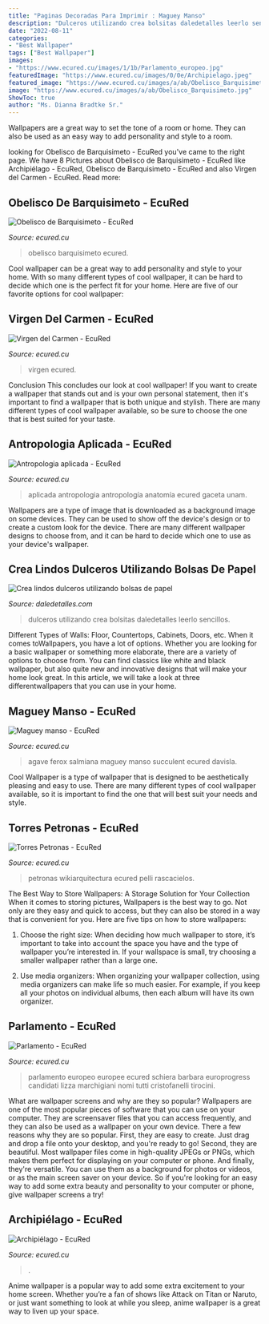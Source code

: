 ```yaml
---
title: "Paginas Decoradas Para Imprimir : Maguey Manso"
description: "Dulceros utilizando crea bolsitas daledetalles leerlo sencillos"
date: "2022-08-11"
categories:
- "Best Wallpaper"
tags: ["Best Wallpaper"]
images:
- "https://www.ecured.cu/images/1/1b/Parlamento_europeo.jpg"
featuredImage: "https://www.ecured.cu/images/0/0e/Archipielago.jpeg"
featured_image: "https://www.ecured.cu/images/a/ab/Obelisco_Barquisimeto.jpg"
image: "https://www.ecured.cu/images/a/ab/Obelisco_Barquisimeto.jpg"
ShowToc: true
author: "Ms. Dianna Bradtke Sr."
---
```



Wallpapers are a great way to set the tone of a room or home. They can also be used as an easy way to add personality and style to a room.

	

		
looking for Obelisco de Barquisimeto - EcuRed you've came to the right page. We have 8 Pictures about Obelisco de Barquisimeto - EcuRed like Archipiélago - EcuRed, Obelisco de Barquisimeto - EcuRed and also Virgen del Carmen - EcuRed. Read more:
		
    
## Obelisco De Barquisimeto - EcuRed

<img loading=lazy src="https://www.ecured.cu/images/a/ab/Obelisco_Barquisimeto.jpg" onerror="this.onerror=null;this.src='https://tse4.mm.bing.net/th?id=OIP.IZ1Gtk5wT8vWAj-IxjAi4gHaJ4&amp;pid=15.1';" alt="Obelisco de Barquisimeto - EcuRed">

_Source: ecured.cu_

>obelisco barquisimeto ecured. 

	

Cool wallpaper can be a great way to add personality and style to your home. With so many different types of cool wallpaper, it can be hard to decide which one is the perfect fit for your home. Here are five of our favorite options for cool wallpaper: 

    
## Virgen Del Carmen - EcuRed

<img loading=lazy src="https://www.ecured.cu/images/a/ac/Virgen_del_Carmen.jpg" onerror="this.onerror=null;this.src='https://tse2.mm.bing.net/th?id=OIP.S9G9CGjHQ3_vZmZDcflNmAHaKx&amp;pid=15.1';" alt="Virgen del Carmen - EcuRed">

_Source: ecured.cu_

>virgen ecured. 

	

Conclusion
This concludes our look at cool wallpaper! If you want to create a wallpaper that stands out and is your own personal statement, then it's important to find a wallpaper that is both unique and stylish. There are many different types of cool wallpaper available, so be sure to choose the one that is best suited for your taste.

    
## Antropologia Aplicada - EcuRed

<img loading=lazy src="http://www.ecured.cu/images/a/a5/Antropolgaplics.jpg" onerror="this.onerror=null;this.src='https://tse2.mm.bing.net/th?id=OIP.xllqlnZ4qpW1SiLz67TaZQAAAA&amp;pid=15.1';" alt="Antropologia aplicada - EcuRed">

_Source: ecured.cu_

>aplicada antropologia antropología anatomía ecured gaceta unam. 

	

Wallpapers are a type of image that is downloaded as a background image on some devices. They can be used to show off the device's design or to create a custom look for the device. There are many different wallpaper designs to choose from, and it can be hard to decide which one to use as your device's wallpaper.

    
## Crea Lindos Dulceros Utilizando Bolsas De Papel

<img loading=lazy src="https://i2.wp.com/www.daledetalles.com/wp-content/uploads/2017/05/bolsas-de-papel20.jpg" onerror="this.onerror=null;this.src='https://tse4.mm.bing.net/th?id=OIP.j-iiR2OWT8KiSCkDCu3vGAHaKc&amp;pid=15.1';" alt="Crea lindos dulceros utilizando bolsas de papel">

_Source: daledetalles.com_

>dulceros utilizando crea bolsitas daledetalles leerlo sencillos. 

	

Different Types of Walls: Floor, Countertops, Cabinets, Doors, etc.
When it comes toWallpapers, you have a lot of options. Whether you are looking for a basic wallpaper or something more elaborate, there are a variety of options to choose from. You can find classics like white and black wallpaper, but also quite new and innovative designs that will make your home look great. In this article, we will take a look at three differentwallpapers that you can use in your home.

    
## Maguey Manso - EcuRed

<img loading=lazy src="https://www.ecured.cu/images/3/3a/Agave_ferox.jpg" onerror="this.onerror=null;this.src='https://tse1.mm.bing.net/th?id=OIP.9tGWVhHTtIlnsIXD5pm5agHaFb&amp;pid=15.1';" alt="Maguey manso - EcuRed">

_Source: ecured.cu_

>agave ferox salmiana maguey manso succulent ecured davisla. 

	

Cool Wallpaper is a type of wallpaper that is designed to be aesthetically pleasing and easy to use. There are many different types of cool wallpaper available, so it is important to find the one that will best suit your needs and style.

    
## Torres Petronas - EcuRed

<img loading=lazy src="https://www.ecured.cu/images/b/bf/TorresPetronas.jpg" onerror="this.onerror=null;this.src='https://tse2.mm.bing.net/th?id=OIP.BvWBLTje0WwtHmDb42En8QAAAA&amp;pid=15.1';" alt="Torres Petronas - EcuRed">

_Source: ecured.cu_

>petronas wikiarquitectura ecured pelli rascacielos. 

	

The Best Way to Store Wallpapers: A Storage Solution for Your Collection
When it comes to storing pictures, Wallpapers is the best way to go. Not only are they easy and quick to access, but they can also be stored in a way that is convenient for you. Here are five tips on how to store wallpapers:
1) Choose the right size: When deciding how much wallpaper to store, it’s important to take into account the space you have and the type of wallpaper you’re interested in. If your wallspace is small, try choosing a smaller wallpaper rather than a large one.

2) Use media organizers: When organizing your wallpaper collection, using media organizers can make life so much easier. For example, if you keep all your photos on individual albums, then each album will have its own organizer.

    
## Parlamento - EcuRed

<img loading=lazy src="https://www.ecured.cu/images/1/1b/Parlamento_europeo.jpg" onerror="this.onerror=null;this.src='https://tse2.mm.bing.net/th?id=OIP.OSCIDqPbjxKz0wPO5sRK-wHaEp&amp;pid=15.1';" alt="Parlamento - EcuRed">

_Source: ecured.cu_

>parlamento europeo europee ecured schiera barbara europrogress candidati lizza marchigiani nomi tutti cristofanelli tirocini. 

	

What are wallpaper screens and why are they so popular?
Wallpapers are one of the most popular pieces of software that you can use on your computer. They are screensaver files that you can access frequently, and they can also be used as a wallpaper on your own device. There a few reasons why they are so popular. First, they are easy to create. Just drag and drop a file onto your desktop, and you're ready to go! Second, they are beautiful. Most wallpaper files come in high-quality JPEGs or PNGs, which makes them perfect for displaying on your computer or phone. And finally, they're versatile. You can use them as a background for photos or videos, or as the main screen saver on your device. So if you're looking for an easy way to add some extra beauty and personality to your computer or phone, give wallpaper screens a try!

    
## Archipiélago - EcuRed

<img loading=lazy src="https://www.ecured.cu/images/0/0e/Archipielago.jpeg" onerror="this.onerror=null;this.src='https://tse3.mm.bing.net/th?id=OIP.BkoU_SBci2cQ_kGZvphYfgHaLL&amp;pid=15.1';" alt="Archipiélago - EcuRed">

_Source: ecured.cu_

>. 

	

Anime wallpaper is a popular way to add some extra excitement to your home screen. Whether you’re a fan of shows like Attack on Titan or Naruto, or just want something to look at while you sleep, anime wallpaper is a great way to liven up your space.

